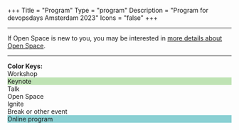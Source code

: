 +++
Title = "Program"
Type = "program"
Description = "Program for devopsdays Amsterdam 2023"
Icons = "false"
+++

<div class = "row">
  <div class = "col">
    <hr />
    If Open Space is new to you, you may be interested in <a href="/pages/open-space-format">more details about Open Space</a>.
    <hr />
  </div>
</div>
<div>
<b>Color Keys:</b>
<div class="col-lg-3 col-md-6 program-element workshop">Workshop</div>
<div class="col-lg-3 col-md-6 program-element" style="background:#bfe3b4;">Keynote</div>
<div class="col-lg-3 col-md-6 program-element talk">Talk</div>
<div class="col-lg-3 col-md-6 program-element open-space">Open Space</div>
<div class="col-lg-3 col-md-6 program-element ignite">Ignite</div>
<div class="col-lg-3 col-md-6 program-element custom">Break or other event</div>
<div class="col-lg-3 col-md-6 program-element" style="background:#8ad0d3;">Online program</div>
<br />
</div>